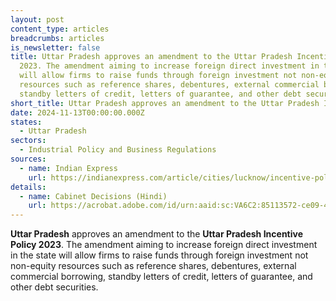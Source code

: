 ```yaml
---
layout: post
content_type: articles
breadcrumbs: articles
is_newsletter: false
title: Uttar Pradesh approves an amendment to the Uttar Pradesh Incentive Policy
  2023. The amendment aiming to increase foreign direct investment in the state
  will allow firms to raise funds through foreign investment not non-equity
  resources such as reference shares, debentures, external commercial borrowing,
  standby letters of credit, letters of guarantee, and other debt securities
short_title: Uttar Pradesh approves an amendment to the Uttar Pradesh Incentive Policy 2023.
date: 2024-11-13T00:00:00.000Z
states:
  - Uttar Pradesh
sectors:
  - Industrial Policy and Business Regulations
sources:
  - name: Indian Express
    url: https://indianexpress.com/article/cities/lucknow/incentive-policy-up-cabnet-1-trillion-economy-9653708/
details:
  - name: Cabinet Decisions (Hindi)
    url: https://acrobat.adobe.com/id/urn:aaid:sc:VA6C2:85113572-ce09-45c6-a0fb-533e49a38f91
---
```

**Uttar Pradesh** approves an amendment to the **Uttar Pradesh Incentive Policy 2023**. The amendment aiming to increase foreign direct investment in the state will allow firms to raise funds through foreign investment not non-equity resources such as reference shares, debentures, external commercial borrowing, standby letters of credit, letters of guarantee, and other debt securities.
